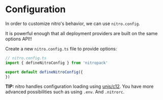 # Configuration

In order to customize nitro's behavior, we can use `nitro.config`.

It is powerful enough that all deployment providers are built on the same options API!!

Create a new `nitro.config.ts` file to provide options:

```js
// nitro.config.ts
import { defineNitroConfig } from 'nitropack'

export default defineNitroConfig({
})
```

**TIP:** nitro handles configuration loading using [unjs/c12](https://github.com/unjs/c12). You have more advanced possibilities such as using `.env`. And `.nitrorc`.
